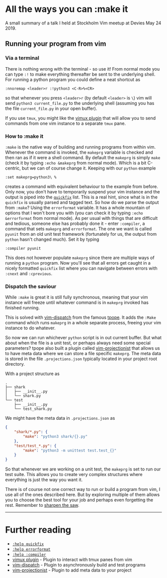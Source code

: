 # All the ways you can :make it #

A small summary of a talk I held at Stockholm Vim meetup at Devies May 24 2019.

## Running your program from vim ##

### Via a terminal ###

There is nothing wrong with the terminal - so use it! From normal mode you can type `:!` to make everything thereafter be sent to the underlying shell. For running a python program you could define a neat shortcut as

```vim
:nnoremap <leader>r :!python3 <C-R>%<CR>
```

so that whenever you press `<leader>r` (by default `<leader>` is `\`) vim will send `python3 current_file.py` to the underlying shell (assuming you has the file `current_file.py` in your open buffer).

If you use `tmux`, you might like the [vimux plugin](https://github.com/benmills/vimux) that will allow you to send commands from one vim instance to a separate `tmux` pane.

### How to :make it ###

`:make` is the native way of building and running programs from within vim. Whenever the command is invoked, the `makeprg` variable is checked and then ran as if it were a shell command. By default the `makeprg` is simply `make` (check it by typing `:echo &makeprg` from normal mode). Which is a bit C-centric, but we can of course change it. Keeping with our `python` example

```vim
:set makeprg=python3\ %
```

creates a command with equivalent behaviour to the example from before. Only now, you don't have to temporarily suspend your vim instance and the output is piped into the [`quickfix`](http://vimdoc.sourceforge.net/htmldoc/quickfix.html#quickfix) list. This is a real hint, since what is in the `quickfix` is usually parsed and tagged text. So how do we parse the output from `:make`? Using the `errorformat` variable. It has a whole mountain of options that I won't bore you with (you can check it by typing `:echo &errorformat` from normal mode). As per usual with things that are difficult and tedious, someone else has probably done it - enter `:compiler`, a command that sets `makeprg` and `errorformat`. The one we want is called `pyunit` from an old unit test framework (fortunately for us, the output from `python` hasn't changed much). Set it by typing
```vim
:compiler pyunit
```

This does not however populate `makeprg` since there are multiple ways of running a `python` program. Now you'll see that all errors get caught in a nicely formatted `quickfix` list where you can navigate between errors with `:cnext` and `:cprevious`.

### Dispatch the saviour ###

While `:make` is great it is still fully synchronous, meaning that your vim instance will freeze until whatever command is in `makeprg` invoked has finished running.

This is solved with [vim-dispatch](https://github.com/tpope/vim-dispatch) from the famous [tpope](https://github.com/tpope). It adds the `:Make` command which runs `makeprg` in a whole separate process, freeing your vim instance to do whatever.

So now we can run whichever `python` script is in out current buffer. But what about when the file is a unit test, or perhaps always need some special parameters? tpope also built a plugin called [vim-projectionist](https://github.com/tpope/vim-projectionist) that allows us to have meta data where we can store a file specific `makeprg`. The meta data is stored in the file `.projections.json` typically located in your project root directory.

With a project structure as

```
.
├── shark
│   ├── __init__.py
│   └── shark.py
└── test
    ├── __init__.py
    └── test_shark.py
```

We might have the meta data in `.projections.json` as

```json
{
    "shark/*.py": {
        "make": "python3 shark/{}.py"
    },
    "test/test_*.py": {
        "make": "python3 -m unittest test.test_{}"
    }
}
```

So that whenever we are working on a unit test, the `makeprg` is set to run our test suite. This allows you to create very complex structures where everything is just the way you want it.

There is of course not one correct way to run or build a program from vim, I use all of the ones described here. But by exploring multiple of them allows you to choose the best tool for your job and perhaps even forgetting the rest. Remember to [sharpen the saw](https://moolenaar.net/habits.html).

---

# Further reading #

* [`:help quickfix`](http://vimdoc.sourceforge.net/htmldoc/quickfix.html#quickfix)
* [`:help errorformat`](http://vimdoc.sourceforge.net/htmldoc/quickfix.html#errorformat)
* [`:help :compiler`](http://vimdoc.sourceforge.net/htmldoc/quickfix.html#:compiler)
* [vimux plugin](https://github.com/benmills/vimux) - Plugin to interact with tmux panes from vim
* [vim-dispatch](https://github.com/tpope/vim-dispatch) - Plugin to asynchronously build and test programs
* [vim-projectionist](https://github.com/tpope/vim-projectionist) - Plugin to add meta data to your project
